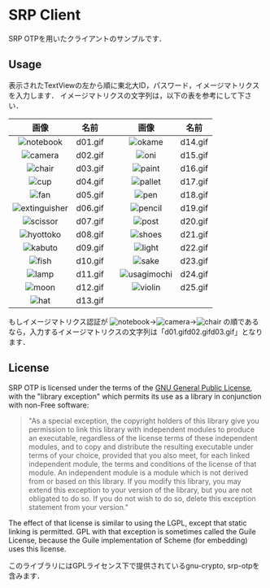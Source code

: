 # SRP Client
SRP OTPを用いたクライアントのサンプルです．

## Usage
表示されたTextViewの左から順に東北大ID，パスワード，イメージマトリクスを入力します．
イメージマトリクスの文字列は，以下の表を参考にして下さい．

|画像|名前||画像|名前|
|:--:|:--:|-|:--:|:--:|
|![notebook](https://dl.dropboxusercontent.com/u/89996208/srp_img/d01.gif)|d01.gif||![okame](https://dl.dropboxusercontent.com/u/89996208/srp_img/d14.gif)|d14.gif|
|![camera](https://dl.dropboxusercontent.com/u/89996208/srp_img/d02.gif)|d02.gif||![oni](https://dl.dropboxusercontent.com/u/89996208/srp_img/d15.gif)|d15.gif|
|![chair](https://dl.dropboxusercontent.com/u/89996208/srp_img/d03.gif)|d03.gif||![paint](https://dl.dropboxusercontent.com/u/89996208/srp_img/d16.gif)|d16.gif|
|![cup](https://dl.dropboxusercontent.com/u/89996208/srp_img/d04.gif)|d04.gif||![pallet](https://dl.dropboxusercontent.com/u/89996208/srp_img/d17.gif)|d17.gif|
|![fan](https://dl.dropboxusercontent.com/u/89996208/srp_img/d05.gif)|d05.gif||![pen](https://dl.dropboxusercontent.com/u/89996208/srp_img/d18.gif)|d18.gif|
|![extinguisher](https://dl.dropboxusercontent.com/u/89996208/srp_img/d06.gif)|d06.gif||![pencil](https://dl.dropboxusercontent.com/u/89996208/srp_img/d19.gif)|d19.gif|
|![scissor](https://dl.dropboxusercontent.com/u/89996208/srp_img/d07.gif)|d07.gif||![post](https://dl.dropboxusercontent.com/u/89996208/srp_img/d20.gif)|d20.gif|
|![hyottoko](https://dl.dropboxusercontent.com/u/89996208/srp_img/d08.gif)|d08.gif||![shoes](https://dl.dropboxusercontent.com/u/89996208/srp_img/d21.gif)|d21.gif|
|![kabuto](https://dl.dropboxusercontent.com/u/89996208/srp_img/d09.gif)|d09.gif||![light](https://dl.dropboxusercontent.com/u/89996208/srp_img/d22.gif)|d22.gif|
|![fish](https://dl.dropboxusercontent.com/u/89996208/srp_img/d10.gif)|d10.gif||![sake](https://dl.dropboxusercontent.com/u/89996208/srp_img/d23.gif)|d23.gif|
|![lamp](https://dl.dropboxusercontent.com/u/89996208/srp_img/d11.gif)|d11.gif||![usagimochi](https://dl.dropboxusercontent.com/u/89996208/srp_img/d24.gif)|d24.gif|
|![moon](https://dl.dropboxusercontent.com/u/89996208/srp_img/d12.gif)|d12.gif||![violin](https://dl.dropboxusercontent.com/u/89996208/srp_img/d25.gif)|d25.gif|
|![hat](https://dl.dropboxusercontent.com/u/89996208/srp_img/d13.gif)|d13.gif|

もしイメージマトリクス認証が
![notebook](https://dl.dropboxusercontent.com/u/89996208/srp_img/d01.gif)→![camera](https://dl.dropboxusercontent.com/u/89996208/srp_img/d02.gif)→![chair](https://dl.dropboxusercontent.com/u/89996208/srp_img/d03.gif)
の順であるなら，入力するイメージマトリクスの文字列は「d01.gifd02.gifd03.gif」となります．

## License
SRP OTP is licensed under the terms of the [GNU General Public License](https://www.gnu.org/copyleft/gpl.html), with the "library exception" which permits its use as a library in conjunction with non-Free software:
> "As a special exception, the copyright holders of this library give you permission to link this library with independent modules to produce an executable, regardless of the license terms of these independent modules, and to copy and distribute the resulting executable under terms of your choice, provided that you also meet, for each linked independent module, the terms and conditions of the license of that module. An independent module is a module which is not derived from or based on this library. If you modify this library, you may extend this exception to your version of the library, but you are not obligated to do so. If you do not wish to do so, delete this exception statement from your version."

The effect of that license is similar to using the LGPL, except that static linking is permitted. GPL with that exception is sometimes called the Guile License, because the Guile implementation of Scheme (for embedding) uses this license.

このライブラリにはGPLライセンス下で提供されているgnu-crypto, srp-otpを含みます．